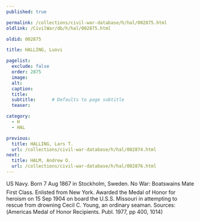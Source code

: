 ```yaml
---
published: true

permalink: /collections/civil-war-database/h/hal/002875.html
oldlink: /CivilWar/db/h/hal/002875.html

oldid: 002875

title: HALLING, Luovi

pagelist:
  exclude: false
  order: 2875
  image: 
  alt:
  caption:
  title:
  subtitle:      # Defaults to page subtitle
  teaser:

category: 
  - H 
  - HAL

previous:
  title: HALLING, Lars T.
  url: /collections/civil-war-database/h/hal/002874.html  
next:
  title: HALM, Andrew O.
  url: /collections/civil-war-database/h/hal/002876.html   
---
```

US Navy. Born 7 Aug 1867 in Stockholm, Sweden. No War: Boatswain&#146;s Mate First Class. Enlisted from New York. Awarded the Medal of Honor for heroism on 15 Sep 1904 on board the U.S.S. Missouri in attempting to rescue from drowning Cecil C. Young, an ordinary seaman. Sources: (&#147;America&#146;s Medal of Honor Recipients&#148;. Publ. 1977, pp 400, 1014)